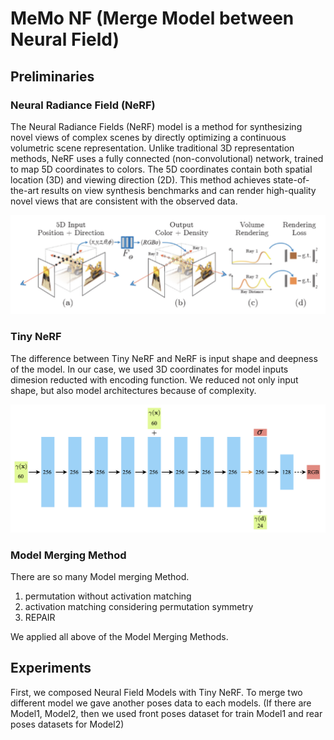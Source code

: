 # MeMo NF (Merge Model between Neural Field)

## Preliminaries
### Neural Radiance Field (NeRF)
The Neural Radiance Fields (NeRF) model is a method for synthesizing novel views of complex scenes by directly optimizing a continuous volumetric scene representation. Unlike traditional 3D representation methods, NeRF uses a fully connected (non-convolutional) network, trained to map 5D coordinates to colors. The 5D coordinates contain both spatial location (3D) and viewing direction (2D). This method achieves state-of-the-art results on view synthesis benchmarks and can render high-quality novel views that are consistent with the observed data.

<p align="center">
 <img src = "./image/nerf.png">
</p>

### Tiny NeRF
The difference between Tiny NeRF and NeRF is input shape and deepness of the model. In our case, we used 3D coordinates for model inputs dimesion reducted with encoding function. 
We reduced not only input shape, but also model architectures because of complexity. 

<p align="center">
 <img src = "./image/tinynerf_architecture.png">
</p>

### Model Merging Method
There are so many Model merging Method.
 1. permutation without activation matching
 2. activation matching considering permutation symmetry 
 3. REPAIR

We applied all above of the Model Merging Methods.

## Experiments
First, we composed Neural Field Models with Tiny NeRF. 
To merge two different model we gave another poses data to each models.
(If there are Model1, Model2, then we used front poses dataset for train Model1 and rear poses datasets for Model2)

